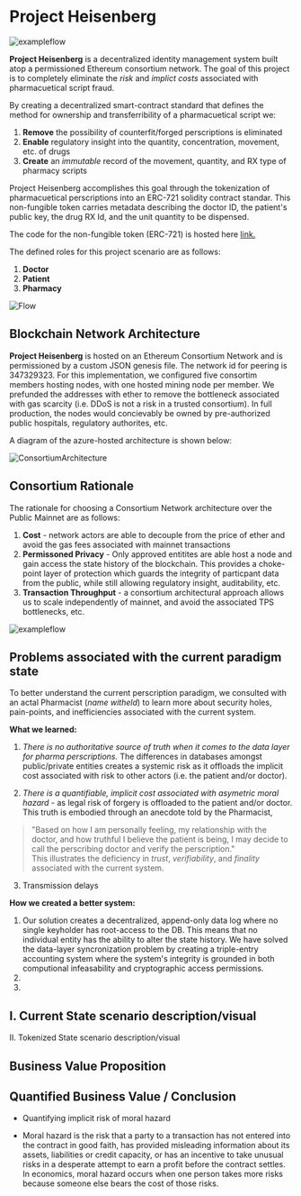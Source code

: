 # Project Heisenberg

![exampleflow](https://github.com/tylerdiaz/Heisenberg/blob/master/brand-assests/App%20Logo.jpg)

<b>Project Heisenberg</b> is a decentralized identity management system built atop a permissioned Ethereum consortium network.  The goal of this project is to completely eliminate the <i>risk</i> and <i>implict costs</i> associated with pharmacuetical script fraud.

By creating a decentralized smart-contract standard that defines the method for ownership and transferribility of a pharmacuetical script we:
  1. <b>Remove</b> the possibility of counterfit/forged perscriptions is eliminated
  2. <b>Enable</b> regulatory insight into the quantity, concentration, movement, etc. of drugs
  3. <b>Create</b> an <i>immutable</i> record of the movement, quantity, and RX type of pharmacy scripts
  
Project Heisenberg accomplishes this goal through the tokenization of pharmacuetical perscriptions into an ERC-721 solidity contract standar.  This non-fungible token carries metadata describing the doctor ID, the patient's public key, the drug RX Id, and the unit quantity to be dispensed.

The code for the non-fungible token (ERC-721) is hosted here [link.](link.)

The defined roles for this project scenario are as follows:
  1. <b>Doctor</b>
  2. <b>Patient</b>
  3. <b>Pharmacy</b>
  
 ![Flow](https://github.com/tylerdiaz/Heisenberg/blob/master/brand-assests/Token%20issuance%20and%20prescription%20flow%20chart.png)
 
## Blockchain Network Architecture
<b>Project Heisenberg</b> is hosted on an Ethereum Consortium Network and is permissioned by a custom JSON genesis file.  The network id for peering is 347329323.  For this implementation, we configured five consortim members hosting nodes, with one hosted mining node per member.  We prefunded the addresses with  ether to remove the bottleneck associated with gas scarcity (i.e. DDoS is not a risk in a trusted consortium). 
In full production, the nodes would concievably be owned by pre-authorized public hospitals, regulatory authorites, etc. 

A diagram of the azure-hosted architecture is shown below:

![ConsortiumArchitecture](https://github.com/tylerdiaz/Heisenberg/blob/master/brand-assests/Ethereum%20Consortium%20Architecture.PNG)

## Consortium Rationale
The rationale for choosing a Consortium Network architecture over the Public Mainnet are as follows:

  1. <b>Cost</b> - network actors are able to decouple from the price of ether and avoid the gas fees associated with mainnet transactions
  2. <b>Permissoned Privacy</b> - Only approved entitites are able host a node and gain access the state history of the blockchain.  This provides a choke-point layer of protection which guards the integrity of particpant data from the public, while still allowing regulatory insight, auditability, etc.
  3. <b>Transaction Throughput</b> - a consortium architectural approach allows us to scale independently of mainnet, and avoid the associated TPS bottlenecks, etc.

![exampleflow](https://github.com/tylerdiaz/Heisenberg/blob/master/brand-assests/consortiumRationale.PNG)


## Problems associated with the current paradigm state
To better understand the current perscription paradigm, we consulted with an actal Pharmacist (<i>name witheld</i>) to learn more about security holes, pain-points, and inefficiencies associated with the current system.

<b>What we learned:</b>
  1. <i>There is no authoritative source of truth when it comes to the data layer for pharma perscriptions.</i>  The differences in databases amongst public/private entities creates a systemic risk as it offloads the implicit cost associated with risk to other actors (i.e. the patient and/or doctor). 
  
  2. <i>There is a quantifiable, implicit cost associated with asymetric moral hazard</i> - as legal risk of forgery is offloaded to the patient and/or doctor.  This truth is embodied through an anecdote told by the Pharmacist,  
  > "Based on how I am personally feeling, my relationship with the doctor, and how truthful I believe the patient is being, I may decide to call the perscribing doctor and verify the perscription."  
  This illustrates the deficiency in <i>trust</i>, <i>verifiability</i>, and <i>finality</i> associated with the current system.
  
  3. Transmission delays
  
<b>How we created a better system:</b>
  1.  Our solution creates a decentralized, append-only data log where no single keyholder has root-access to the DB.  This means that no individual entity has the ability to alter the state history. We have solved the data-layer syncronization problem by creating a triple-entry accounting system where the system's integrity is grounded in both computional infeasability and cryptographic access permissions. 
  2.
  3. 

I. Current State scenario description/visual
  - 
II. Tokenized State scenario description/visual
 
## Business Value Proposition
 
## Quantified Business Value / Conclusion
- Quantifying implicit risk of moral hazard

- Moral hazard is the risk that a party to a transaction has not entered into the contract in good faith, has provided misleading information about its assets, liabilities or credit capacity, or has an incentive to take unusual risks in a desperate attempt to earn a profit before the contract settles.  In economics, moral hazard occurs when one person takes more risks because someone else bears the cost of those risks.
